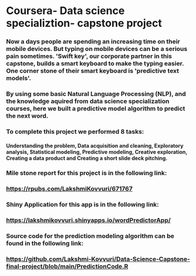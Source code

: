 # Coursera- Data science specializtion- capstone project

  ###        Now a days people are spending an increasing time on their mobile devices. But typing on mobile devices can be a serious pain sometimes. 'Swift key', our corporate partner in this capstone,  builds a smart keyboard to make the typing easier. One corner stone of their smart keyboard is 'predictive text models'.
  ### By using some basic Natural Language Processing (NLP), and the knowledge aquired from data science specialization courses, here we built a predictive model algorithm to predict the next word.
  
  ###        To complete this project we performed 8 tasks:  
  #### Understanding the problem, Data acquisition and cleaning, Exploratory analysis, Statistical modeling, Predictive modeling, Creative exploration, Creating a data product and Creating a short slide deck pitching.
  
  ### Mile stone report for this project is in the following link:
  ### https://rpubs.com/LakshmiKovvuri/671767
  
  ### Shiny Application for this app is in the following link:
  ### https://lakshmikovvuri.shinyapps.io/wordPredictorApp/
  
  ### Source code for the prediction modeling algorithm can be found in the following link:
  ###  https://github.com/Lakshmi-Kovvuri/Data-Science-Capstone-final-project/blob/main/PredictionCode.R
  
  
  
  
  
